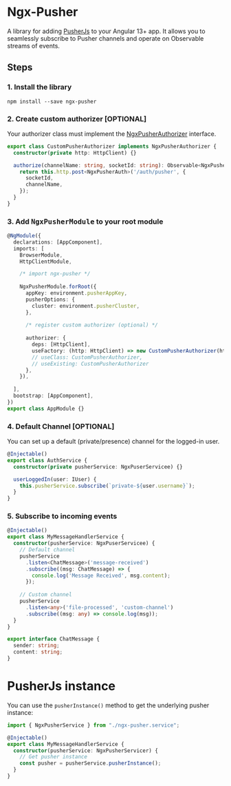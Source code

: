 # Ngx-Pusher

A library for adding [PusherJs](https://www.npmjs.com/package/pusher-js) to your Angular 13+ app.
It allows you to seamlessly subscribe to Pusher channels and operate on Observable streams of events.

## Steps

### 1. Install the library
```
npm install --save ngx-pusher
```

### 2. Create custom authorizer [OPTIONAL]
Your authorizer class must implement the [NgxPusherAuthorizer](https://github.com/gulsharan/ngx-pusher/blob/ba56dd98b50d4ca57a706df995a0b0c4a7e9a2a9/libs/ngx-pusher/src/lib/interface.ts#L10) interface.
```typescript
export class CustomPusherAuthorizer implements NgxPusherAuthorizer {
  constructor(private http: HttpClient) {}

  authorize(channelName: string, socketId: string): Observable<NgxPusherAuth> {
    return this.http.post<NgxPusherAuth>('/auth/pusher', {
      socketId,
      channelName,
    });
  }
}
```

### 3. Add <kbd>NgxPusherModule</kbd> to your root module
```typescript
@NgModule({
  declarations: [AppComponent],
  imports: [
    BrowserModule,
    HttpClientModule,

    /* import ngx-pusher */
    
    NgxPusherModule.forRoot({
      appKey: environment.pusherAppKey,
      pusherOptions: {
        cluster: environment.pusherCluster,
      },
      
      /* register custom authorizer (optional) */
      
      authorizer: {
        deps: [HttpClient],
        useFactory: (http: HttpClient) => new CustomPusherAuthorizer(http),
        // useClass: CustomPusherAuthorizer,
        // useExisting: CustomPusherAuthorizer
      },
    }),
    
  ],
  bootstrap: [AppComponent],
})
export class AppModule {}
```

### 4. Default Channel [OPTIONAL]
You can set up a default (private/presence) channel for the logged-in user.
```typescript
@Injectable()
export class AuthService {
  constructor(private pusherService: NgxPuserServicee) {}

  userLoggedIn(user: IUser) {
    this.pusherService.subscribe(`private-${user.username}`);
  }
}

```

### 5. Subscribe to incoming events

```typescript
@Injectable()
export class MyMessageHandlerService {
  constructor(pusherService: NgxPuserServicee) {
    // Default channel
    pusherService
      .listen<ChatMessage>('message-received')
      .subscribe((msg: ChatMessage) => {
        console.log('Message Received', msg.content);
      });
    
    // Custom channel
    pusherService
      .listen<any>('file-processed', 'custom-channel')
      .subscribe((msg: any) => console.log(msg));
  }
}

export interface ChatMessage {
  sender: string;
  content: string;
}

```

# PusherJs instance
You can use the `pusherInstance()` method to get the underlying pusher instance:

```typescript
import { NgxPusherService } from "./ngx-pusher.service";

@Injectable()
export class MyMessageHandlerService {
  constructor(pusherService: NgxPusherServicer) {
    // Get pusher instance
    const pusher = pusherService.pusherInstance();
  }
}
```
